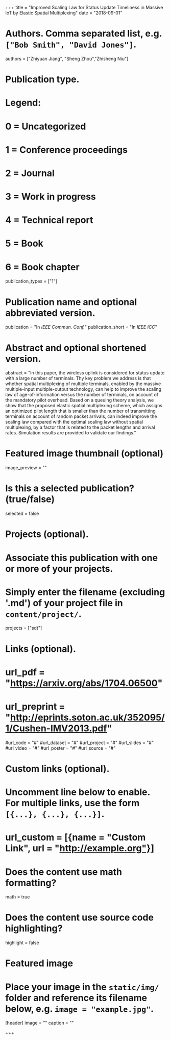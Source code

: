 +++
title = "Improved Scaling Law for Status Update Timeliness in Massive IoT by Elastic Spatial Multiplexing"
date = "2018-09-01"

# Authors. Comma separated list, e.g. `["Bob Smith", "David Jones"]`.
authors = ["Zhiyuan Jiang", "Sheng Zhou","Zhisheng Niu"]

# Publication type.
# Legend:
# 0 = Uncategorized
# 1 = Conference proceedings
# 2 = Journal
# 3 = Work in progress
# 4 = Technical report
# 5 = Book
# 6 = Book chapter
publication_types = ["1"]

# Publication name and optional abbreviated version.
publication = "In *IEEE Commun. Conf.*"
publication_short = "In *IEEE ICC*"

# Abstract and optional shortened version.
abstract = "In this paper, the wireless uplink is considered for status update with a large number of terminals. Thy key problem we address is that whether spatial multiplexing of multiple terminals, enabled by the massive multiple-input multiple-output technology, can help to improve the scaling law of age-of-information versus the number of terminals, on account of the mandatory pilot overhead. Based on a queuing theory analysis, we show that the proposed elastic spatial multiplexing scheme, which assigns an optimized pilot length that is smaller than the number of transmitting terminals on account of random packet arrivals, can indeed improve the scaling law compared with the optimal scaling law without spatial multiplexing, by a factor that is related to the packet lengths and arrival rates. Simulation results are provided to validate our findings."

# Featured image thumbnail (optional)
image_preview = ""

# Is this a selected publication? (true/false)
selected = false

# Projects (optional).
#   Associate this publication with one or more of your projects.
#   Simply enter the filename (excluding '.md') of your project file in `content/project/`.
projects = ["sdt"]

# Links (optional).
# url_pdf = "https://arxiv.org/abs/1704.06500"
# url_preprint = "http://eprints.soton.ac.uk/352095/1/Cushen-IMV2013.pdf"
#url_code = "#"
#url_dataset = "#"
#url_project = "#"
#url_slides = "#"
#url_video = "#"
#url_poster = "#"
#url_source = "#"

# Custom links (optional).
#   Uncomment line below to enable. For multiple links, use the form `[{...}, {...}, {...}]`.
# url_custom = [{name = "Custom Link", url = "http://example.org"}]

# Does the content use math formatting?
math = true

# Does the content use source code highlighting?
highlight = false

# Featured image
# Place your image in the `static/img/` folder and reference its filename below, e.g. `image = "example.jpg"`.
[header]
image = ""
caption = ""

+++

